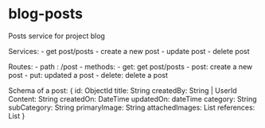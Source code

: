 # blog-posts
Posts service for project blog

Services: 
    - get post/posts
    - create a new post
    - update post
    - delete post

Routes: 
    - path : /post
    - methods:
        - get: get post/posts
        - post: create a new post
        - put: updated a post
        - delete: delete a post

Schema of a post: 
    {
        id: ObjectId
        title: String
        createdBy: String | UserId
        Content: String
        createdOn: DateTime
        updatedOn: dateTime
        category: String
        subCategory: String
        primaryImage: String
        attachedImages: List
        references: List
    }